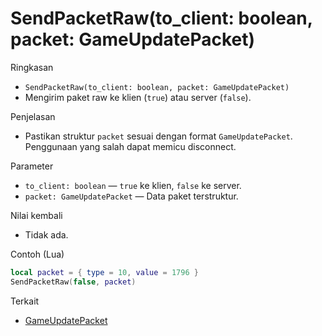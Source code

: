 # SendPacketRaw(to_client: boolean, packet: GameUpdatePacket)

Ringkasan
- `SendPacketRaw(to_client: boolean, packet: GameUpdatePacket)`
- Mengirim paket raw ke klien (`true`) atau server (`false`).

Penjelasan
- Pastikan struktur `packet` sesuai dengan format `GameUpdatePacket`. Penggunaan yang salah dapat memicu disconnect.

Parameter
- `to_client: boolean` — `true` ke klien, `false` ke server.
- `packet: GameUpdatePacket` — Data paket terstruktur.

Nilai kembali
- Tidak ada.

Contoh (Lua)
```lua
local packet = { type = 10, value = 1796 }
SendPacketRaw(false, packet)
```

Terkait
- [GameUpdatePacket](../structures/GameUpdatePacket.md)
